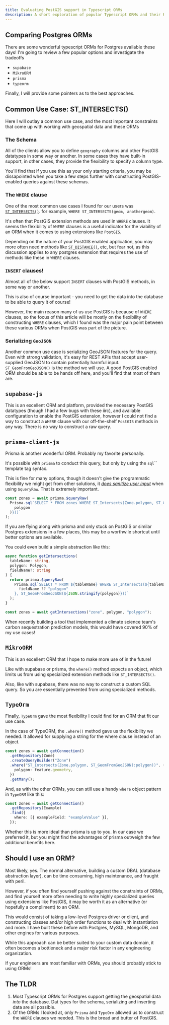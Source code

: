```yaml
---
title: Evaluating PostGIS support in Typescript ORMs
description: A short exploration of popular Typescript ORMs and their PostGIS support constraints
---
```


## Comparing Postgres ORMs

There are some wonderful typescript ORMs for Postgres available these days!
I'm going to review a few popular options and investigate the tradeoffs

- `supabase`
- `MikroORM`
- `prisma`
- `typeorm`

Finally, I will provide some pointers as to the best approaches.

## Common Use Case: ST_INTERSECTS()

Here I will outlay a common use case, and the most important constraints that come up with working with geospatial data and these ORMs

### The Schema

All of the clients allow you to define `geography` columns and other PostGIS datatypes in some way or another. In some cases they have built-in support, in other cases, they provide the flexibility to specify a column type.

You'll find that if you use this as your only starting criteria, you may be dissapointed when you take a few steps further with constructing PostGIS-enabled queries against these schemas.

### The `WHERE` clause

One of the most common use cases I found for our users was [`ST_INTERSECTS()`](https://postgis.net/docs/ST_Intersects.html). for example, `WHERE ST_INTERSECTS(geom, anothergeom)`. [](https://postgis.net/docs/ST_Intersects.html)

It's often that PostGIS extension methods are used in `WHERE` clauses. It seems the flexibility of `WHERE` clauses is a useful indicator for the viability of an ORM when it comes to using extensions like `PostGIS`.

Depending on the nature of your PostGIS enabled application, you may more often need methods like [`ST_DISTANCE()`](https://postgis.net/docs/ST_Distance.html), etc, but fear not, as this discussion applies to any postgres extension that requires the use of methods like these in `WHERE` clauses.

### `INSERT` clauses!

Almost all of the below support `INSERT` clauses with PostGIS methods, in some way or another.

This is also of course important - you need to get the data into the database to be able to query it of course!

However, the main reason many of us use PostGIS is because of `WHERE` clauses, so the focus of this article will be mostly on the flexibility of constructing `WHERE` clauses, which I found was the major pain point between these various ORMs when PostGIS was part of the picture.

### Serializing `GeoJSON`

Another common use case is serializing GeoJSON features for the query. Even with strong validation, it's easy for REST APIs that accept user-supplied GeoJSON to contain potentially harmful input.
`ST_GeomFromGeoJSON()` is the method we will use. A good PostGIS enabled ORM should be able to be hands off here, and you'll find that most of them are.

## `supabase-js`

This is an excellent ORM and platform, provided the necessary PostGIS datatypes (though I had a few bugs with these iirc), and available configuration to enable the PostGIS extension, however I could not find a way to construct a `WHERE` clause with our off-the-shelf `PostGIS` methods in any way.  There is no way to construct a raw query.

## `prisma-client-js`

Prisma is another wonderful ORM. Probably my favorite personally.

It's possible with `prisma` to conduct this query, but only by using the `sql`\`\` template tag syntax.

This is fine for many options, though it doesn't give the programmatic flexibility we might get from other solutions, it [_does sanitize user input_](https://www.prisma.io/docs/concepts/components/prisma-client/raw-database-access#using-variables) when using `$queryRaw`. That is extremely important.

```ts
const zones = await prisma.$queryRaw(
  Prisma.sql`SELECT * FROM zones WHERE ST_Intersects(Zone.polygon, ST_GeomFromGeoJSON(${JSON.stringify(
    polygon
  )}))`
);
```

If you are flying along with prisma and only stuck on PostGIS or similar Postgres extensions in a few places, this may be a worthwile shortcut until better options are available.

You could even build a simple abstraction like this:

```ts
async function getIntersections(
  tableName: string,
  polygon: Polygon,
  fieldName?: string
) {
  return prisma.$queryRaw(
    Prisma.sql`SELECT * FROM ${tableName} WHERE ST_Intersects(${tableName}.${
      fieldName ?? "polygon"
    }, ST_GeomFromGeoJSON(${JSON.stringify(polygon)}))`
  );
}

const zones = await getIntersections("zone", polygon, "polygon");
```

When recently building a tool that implemented a climate science team's carbon sequestration prediction models, this would have covered 90% of my use cases!

## `MikroORM`

This is an excellent ORM that I hope to make more use of in the future!

Like with supabase or prisma, the `where()` method expects an object, which limits us from using specialized extension methods like `ST_INTERSECTS()`.

Also, like with supabase, there was no way to construct a custom SQL query. So you are essentially prevented from using specialized methods.

## `TypeOrm`

Finally, `TypeOrm` gave the most flexibility I could find for an ORM that fit our use case.

In the case of TypeORM, the `.where()` method gave us the flexibility we needed. It allowed for supplying a string for the where clause instead of an object.

```ts
const zones = await getConnection()
  .getRepository(Zone)
  .createQueryBuilder("Zone")
  .where("ST_Intersects(Zone.polygon, ST_GeomFromGeoJSON(:polygon))", {
    polygon: feature.geometry,
  })
  .getMany();
```

And, as with the other ORMs, you can still use a handy `where` object pattern in `TypeORM` like this:

```ts
const zones = await getConnection()
  .getRepository(Example)
  .find({
    where: [{ exampleField: "exampleValue" }],
  });
```
Whether this is more ideal than prisma is up to you. In our case we preferred it, but you might find the advantages of prisma outweigh the few additional benefits here.

## Should I use an ORM?

Most likely, yes. The normal alternative, building a custom DBAL (database abstraction layer), can be time consuming, high maintenance, and fraught with peril.

However, if you often find yourself pushing against the constraints of ORMs, and find yourself more often needing to write highly specialized queries using extensions like PostGIS, it may be worth it as an alternative (or hopefully a compliment) to an ORM.

This would consist of taking a low-level Postgres driver or client, and constructing classes and/or high order functions to deal with instantiation and more.  I have built these before with Postgres, MySQL, MongoDB, and other engines for various purposes.

While this approach can be better suited to your custom data domain, it often becomes a bottleneck and a major risk factor in any engineering organization.

If your engineers are most familiar with ORMs, you should probably stick to using ORMs!


## The TLDR

1. Most Typescript ORMs for Postgres support getting the geospatial data _into_ the database. Dat types for the schema, serializing and inserting data are all possible.
2. Of the ORMs I looked at, only `Prisma` and `TypeOrm` allowed us to construct the `WHERE` clauses we needed. This is the bread and butter of PostGIS.
